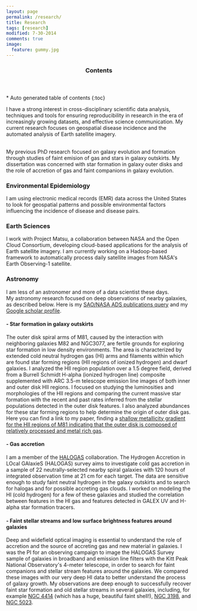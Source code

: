 ```yaml
---
layout: page
permalink: /research/
title: Research 
tags: [research]
modified: 7-30-2014
comments: true
image:
  feature: gummy.jpg
---
```


<section id="table-of-contents" class="toc">
  <header>
    <h3 >Contents</h3>
  </header>
<div id="drawer" markdown="1">
*  Auto generated table of contents
{:toc}
</div>
</section><!-- /#table-of-contents -->


I have a strong interest in cross-disciplinary scientific data analysis, techniques and tools for ensuring reproducibility in research in the era of increasingly growing datasets, and effective science communication.
My current research focuses on geospatial disease incidence and the automated analysis of Earth satellite imagery.    

<br>My previous PhD research focused on 
galaxy evolution and formation through studies of faint emision of gas and stars
in galaxy outskirts.  My dissertation was concerned with star formation in galaxy
outer disks and the role of accretion of gas and faint companions in galaxy evolution.  

### Environmental Epidemiology

I am using electronic medical records (EMR) data across the United States to 
look for geospatial patterns and possible environmental factors influencing the incidence of disease and disease pairs.

### Earth Sciences

I work with Project Matsu, a collaboration between NASA and the Open Cloud Consortium,
developing cloud-based applications for the analysis of Earth satellite imagery.
I am currently working on a Hadoop-based framework to automatically process daily
satellite images from NASA's Earth Observing-1 satellite.

### Astronomy

I am less of an astronomer and more of a data scientist these days.  
My astronomy research focused on deep observations of nearby galaxies, as described below. 
Here is my [SAO/NASA ADS publications query](http://adsabs.harvard.edu/cgi-bin/nph-abs_connect?library&libname=my+publications&libid=4f29dfc54b) and my [Google scholar profile](http://scholar.google.com/citations?user=x1kZj8MAAAAJ&hl=en).

#### - Star formation in galaxy outskirts
 
The outer disk spiral arms of M81, caused by the interaction with neighboring galaxies M82 and NGC3077, are fertile grounds for exploring star formation in low density environments. The area is characterized by extended cold neutral hydrogen gas (HI) arms and filaments within which are found star forming regions (HII regions of ionized hydrogen) and dwarf galaxies. I analyzed the HII region population over a 1.5 degree field, derived from a Burrell Schmidt H-alpha (ionized hydrogen line) composite supplemented with ARC 3.5-m telescope emission line images of both inner and outer disk HII regions. I focused on studying the luminosities and morphologies of the HII regions and comparing the current massive star formation with the recent and past rates inferred from the stellar populations detected in the outer disk features. I also analyzed abundances for these star forming regions to help determine the origin of outer disk gas. Here you can find a link to my paper, finding a [shallow metallicity gradient for the HII regions of M81 indicating that the outer disk is composed of relatively processed and metal rich gas](http://adsabs.harvard.edu/abs/2012MNRAS.422..401P).

#### - Gas accretion

I am a member of the [HALOGAS](http://www.astron.nl/halogas/) collaboration. The Hydrogen Accretion in LOcal GAlaxieS (HALOGAS) survey aims to investigate cold gas accretion in a sample of 22 neutrally-selected nearby spiral galaxies with 120 hours of integrated observation time at 21 cm for each target. The data are sensitive enough to study faint neutral hydrogen in the galaxy outskirts and to search for halogas and for possible accreting gas clouds. I worked on modeling the HI (cold hydrogen) for a few of these galaxies and studied the correlation between features in the HI gas and features detected in GALEX UV and H-alpha star formation tracers.

#### - Faint stellar streams and low surface brightness features around galaxies
Deep and widefield optical imaging is essential to understand the role of accretion and the source of accreting gas and new material in galaxies. I was the PI for an observing campaign to image the HALOGAS Survey sample of galaxies in broadband and emission line filters with the Kitt Peak National Observatory's 4-meter telescope, in order to search for faint companions and stellar stream features around the galaxies. We compared these images with our very deep HI data to better understand the process of galaxy growth.
My observations are deep enough to successfully recover faint star formation and old stellar streams in several galaxies, including, for example [NGC 4414](http://adsabs.harvard.edu/abs/2014A%26A...566A..80D) (which has a huge, beautiful faint shell!), [NGC 3198](http://adsabs.harvard.edu/abs/2013A%26A...554A.125G), and [NGC 5023](http://adsabs.harvard.edu/abs/2013MNRAS.434.2069K).

